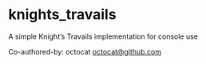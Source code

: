# knights_travails
A simple Knight’s Travails implementation for console use

Co-authored-by: octocat <octocat@github.com>
